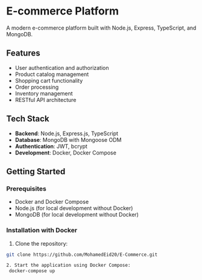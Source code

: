 # E-commerce Platform

A modern e-commerce platform built with Node.js, Express, TypeScript, and MongoDB.

## Features

- User authentication and authorization
- Product catalog management
- Shopping cart functionality
- Order processing
- Inventory management
- RESTful API architecture

## Tech Stack

- **Backend**: Node.js, Express.js, TypeScript
- **Database**: MongoDB with Mongoose ODM
- **Authentication**: JWT, bcrypt
- **Development**: Docker, Docker Compose

## Getting Started

### Prerequisites

- Docker and Docker Compose
- Node.js (for local development without Docker)
- MongoDB (for local development without Docker)

### Installation with Docker

1. Clone the repository:

```bash
git clone https://github.com/MohamedEid20/E-Commerce.git

2. Start the application using Docker Compose:
 docker-compose up
```
